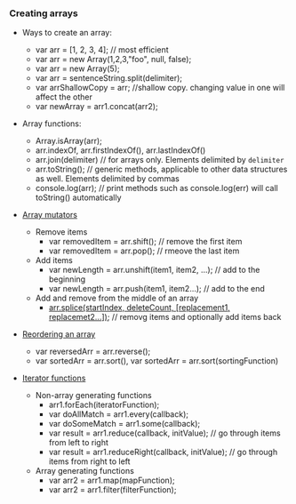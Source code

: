 ### Creating arrays

- Ways to create an array: 
  - var arr = [1, 2, 3, 4];   // most efficient
  - var arr = new Array(1,2,3,"foo", null, false);
  - var arr = new Array(5);
  - var arr = sentenceString.split(delimiter);
  - var arrShallowCopy = arr; //shallow copy. changing value in one will affect the other
  - var newArray = arr1.concat(arr2);

- Array functions:
  - Array.isArray(arr);
  - arr.indexOf, arr.firstIndexOf(), arr.lastIndexOf()
  - arr.join(delimiter) // for arrays only. Elements delimited by `delimiter`
  - arr.toString(); // generic methods, applicable to other data structures as well. Elements delimited by commas
  - console.log(arr); // print methods such as console.log(err) will call toString() automatically
  
- [Array mutators](https://jsfiddle.net/7vap1hLs/5/)
  - Remove items 
    - var removedItem = arr.shift();  // remove the first item
    - var removedItem = arr.pop();  // rmeove the last item
  - Add items
    - var newLength = arr.unshift(item1, item2, ...);  // add to the beginning
    - var newLength = arr.push(item1, item2...); // add to the end
  - Add and remove from the middle of an array
    - [arr.splice(startIndex, deleteCount, [replacement1, replacemet2...])](https://jsfiddle.net/7vap1hLs/2/);  // removg items and optionally add items back
    
- [Reordering an array](https://jsfiddle.net/7vap1hLs/6/) 
  - var reversedArr = arr.reverse();
  - var sortedArr = arr.sort(), var sortedArr = arr.sort(sortingFunction)
  
- [Iterator functions](https://jsfiddle.net/d09so86p/1)
  - Non-array generating functions
    - arr1.forEach(iteratorFunction);
    - var doAllMatch = arr1.every(callback);
    - var doSomeMatch = arr1.some(callback);
    - var result = arr1.reduce(callback, initValue);  // go through items from left to right
    - var result = arr1.reduceRight(callback, initValue);   // go through items from right to left
  - Array generating functions
    - var arr2 = arr1.map(mapFunction);
    - var arr2 = arr1.filter(filterFunction);
  
  
  
  
  
  
